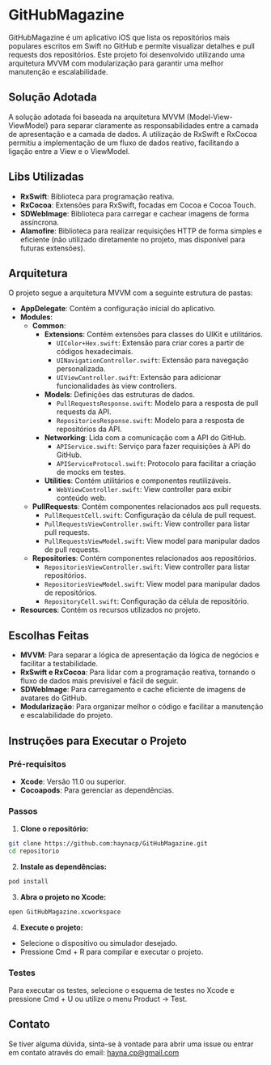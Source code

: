 # GitHubMagazine

GitHubMagazine é um aplicativo iOS que lista os repositórios mais populares escritos em Swift no GitHub e permite visualizar detalhes e pull requests dos repositórios. Este projeto foi desenvolvido utilizando uma arquitetura MVVM com modularização para garantir uma melhor manutenção e escalabilidade.

## Solução Adotada

A solução adotada foi baseada na arquitetura MVVM (Model-View-ViewModel) para separar claramente as responsabilidades entre a camada de apresentação e a camada de dados. A utilização de RxSwift e RxCocoa permitiu a implementação de um fluxo de dados reativo, facilitando a ligação entre a View e o ViewModel.

## Libs Utilizadas

- **RxSwift**: Biblioteca para programação reativa.
- **RxCocoa**: Extensões para RxSwift, focadas em Cocoa e Cocoa Touch.
- **SDWebImage**: Biblioteca para carregar e cachear imagens de forma assíncrona.
- **Alamofire**: Biblioteca para realizar requisições HTTP de forma simples e eficiente (não utilizado diretamente no projeto, mas disponível para futuras extensões).

## Arquitetura

O projeto segue a arquitetura MVVM com a seguinte estrutura de pastas:

- **AppDelegate**: Contém a configuração inicial do aplicativo.
- **Modules**:
  - **Common**:
    - **Extensions**: Contém extensões para classes do UIKit e utilitários.
      - `UIColor+Hex.swift`: Extensão para criar cores a partir de códigos hexadecimais.
      - `UINavigationController.swift`: Extensão para navegação personalizada.
      - `UIViewController.swift`: Extensão para adicionar funcionalidades às view controllers.
    - **Models**: Definições das estruturas de dados.
      - `PullRequestsResponse.swift`: Modelo para a resposta de pull requests da API.
      - `RepositoriesResponse.swift`: Modelo para a resposta de repositórios da API.
    - **Networking**: Lida com a comunicação com a API do GitHub.
      - `APIService.swift`: Serviço para fazer requisições à API do GitHub.
      - `APIServiceProtocol.swift`: Protocolo para facilitar a criação de mocks em testes.
    - **Utilities**: Contém utilitários e componentes reutilizáveis.
      - `WebViewController.swift`: View controller para exibir conteúdo web.
  - **PullRequests**: Contém componentes relacionados aos pull requests.
    - `PullRequestCell.swift`: Configuração da célula de pull request.
    - `PullRequestsViewController.swift`: View controller para listar pull requests.
    - `PullRequestsViewModel.swift`: View model para manipular dados de pull requests.
  - **Repositories**: Contém componentes relacionados aos repositórios.
    - `RepositoriesViewController.swift`: View controller para listar repositórios.
    - `RepositoriesViewModel.swift`: View model para manipular dados de repositórios.
    - `RepositoryCell.swift`: Configuração da célula de repositório.
- **Resources**: Contém os recursos utilizados no projeto.

## Escolhas Feitas

- **MVVM**: Para separar a lógica de apresentação da lógica de negócios e facilitar a testabilidade.
- **RxSwift e RxCocoa**: Para lidar com a programação reativa, tornando o fluxo de dados mais previsível e fácil de seguir.
- **SDWebImage**: Para carregamento e cache eficiente de imagens de avatares do GitHub.
- **Modularização**: Para organizar melhor o código e facilitar a manutenção e escalabilidade do projeto.

## Instruções para Executar o Projeto

### Pré-requisitos

- **Xcode**: Versão 11.0 ou superior.
- **Cocoapods**: Para gerenciar as dependências.

### Passos

1. **Clone o repositório:**
```sh
git clone https://github.com:haynacp/GitHubMagazine.git
cd repositorio
```

2. **Instale as dependências:**
```sh
pod install
```

3. **Abra o projeto no Xcode:**
```sh
open GitHubMagazine.xcworkspace
```

4. **Execute o projeto:**

  - Selecione o dispositivo ou simulador desejado.
  - Pressione Cmd + R para compilar e executar o projeto.

### Testes
Para executar os testes, selecione o esquema de testes no Xcode e pressione Cmd + U ou utilize o menu Product -> Test.

## Contato

Se tiver alguma dúvida, sinta-se à vontade para abrir uma issue ou entrar em contato através do email: hayna.cp@gmail.com

